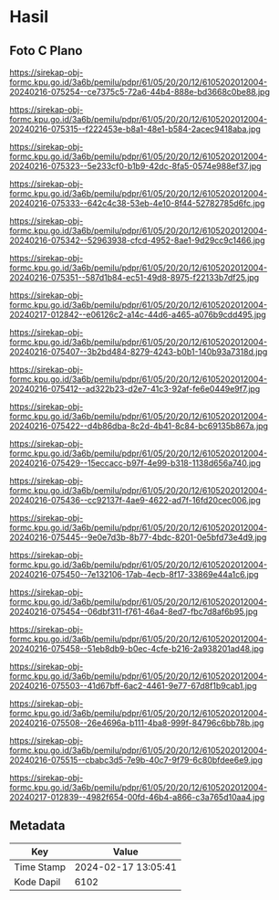 # Hasil

## Foto C Plano

https://sirekap-obj-formc.kpu.go.id/3a6b/pemilu/pdpr/61/05/20/20/12/6105202012004-20240216-075254--ce7375c5-72a6-44b4-888e-bd3668c0be88.jpg

https://sirekap-obj-formc.kpu.go.id/3a6b/pemilu/pdpr/61/05/20/20/12/6105202012004-20240216-075315--f222453e-b8a1-48e1-b584-2acec9418aba.jpg

https://sirekap-obj-formc.kpu.go.id/3a6b/pemilu/pdpr/61/05/20/20/12/6105202012004-20240216-075323--5e233cf0-b1b9-42dc-8fa5-0574e988ef37.jpg

https://sirekap-obj-formc.kpu.go.id/3a6b/pemilu/pdpr/61/05/20/20/12/6105202012004-20240216-075333--642c4c38-53eb-4e10-8f44-52782785d6fc.jpg

https://sirekap-obj-formc.kpu.go.id/3a6b/pemilu/pdpr/61/05/20/20/12/6105202012004-20240216-075342--52963938-cfcd-4952-8ae1-9d29cc9c1466.jpg

https://sirekap-obj-formc.kpu.go.id/3a6b/pemilu/pdpr/61/05/20/20/12/6105202012004-20240216-075351--587d1b84-ec51-49d8-8975-f22133b7df25.jpg

https://sirekap-obj-formc.kpu.go.id/3a6b/pemilu/pdpr/61/05/20/20/12/6105202012004-20240217-012842--e06126c2-a14c-44d6-a465-a076b9cdd495.jpg

https://sirekap-obj-formc.kpu.go.id/3a6b/pemilu/pdpr/61/05/20/20/12/6105202012004-20240216-075407--3b2bd484-8279-4243-b0b1-140b93a7318d.jpg

https://sirekap-obj-formc.kpu.go.id/3a6b/pemilu/pdpr/61/05/20/20/12/6105202012004-20240216-075412--ad322b23-d2e7-41c3-92af-fe6e0449e9f7.jpg

https://sirekap-obj-formc.kpu.go.id/3a6b/pemilu/pdpr/61/05/20/20/12/6105202012004-20240216-075422--d4b86dba-8c2d-4b41-8c84-bc69135b867a.jpg

https://sirekap-obj-formc.kpu.go.id/3a6b/pemilu/pdpr/61/05/20/20/12/6105202012004-20240216-075429--15eccacc-b97f-4e99-b318-1138d656a740.jpg

https://sirekap-obj-formc.kpu.go.id/3a6b/pemilu/pdpr/61/05/20/20/12/6105202012004-20240216-075436--cc92137f-4ae9-4622-ad7f-16fd20cec006.jpg

https://sirekap-obj-formc.kpu.go.id/3a6b/pemilu/pdpr/61/05/20/20/12/6105202012004-20240216-075445--9e0e7d3b-8b77-4bdc-8201-0e5bfd73e4d9.jpg

https://sirekap-obj-formc.kpu.go.id/3a6b/pemilu/pdpr/61/05/20/20/12/6105202012004-20240216-075450--7e132106-17ab-4ecb-8f17-33869e44a1c6.jpg

https://sirekap-obj-formc.kpu.go.id/3a6b/pemilu/pdpr/61/05/20/20/12/6105202012004-20240216-075454--06dbf311-f761-46a4-8ed7-fbc7d8af6b95.jpg

https://sirekap-obj-formc.kpu.go.id/3a6b/pemilu/pdpr/61/05/20/20/12/6105202012004-20240216-075458--51eb8db9-b0ec-4cfe-b216-2a938201ad48.jpg

https://sirekap-obj-formc.kpu.go.id/3a6b/pemilu/pdpr/61/05/20/20/12/6105202012004-20240216-075503--41d67bff-6ac2-4461-9e77-67d8f1b9cab1.jpg

https://sirekap-obj-formc.kpu.go.id/3a6b/pemilu/pdpr/61/05/20/20/12/6105202012004-20240216-075508--26e4696a-b111-4ba8-999f-84796c6bb78b.jpg

https://sirekap-obj-formc.kpu.go.id/3a6b/pemilu/pdpr/61/05/20/20/12/6105202012004-20240216-075515--cbabc3d5-7e9b-40c7-9f79-6c80bfdee6e9.jpg

https://sirekap-obj-formc.kpu.go.id/3a6b/pemilu/pdpr/61/05/20/20/12/6105202012004-20240217-012839--4982f654-00fd-46b4-a866-c3a765d10aa4.jpg


## Metadata

| Key        | Value               |
| ---------- | ------------------- |
| Time Stamp | 2024-02-17 13:05:41 |
| Kode Dapil | 6102                |



